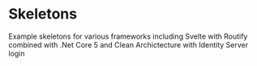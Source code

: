 # Skeletons

Example skeletons for various frameworks including Svelte with Routify combined with .Net Core 5 and Clean Archictecture with Identity Server login
